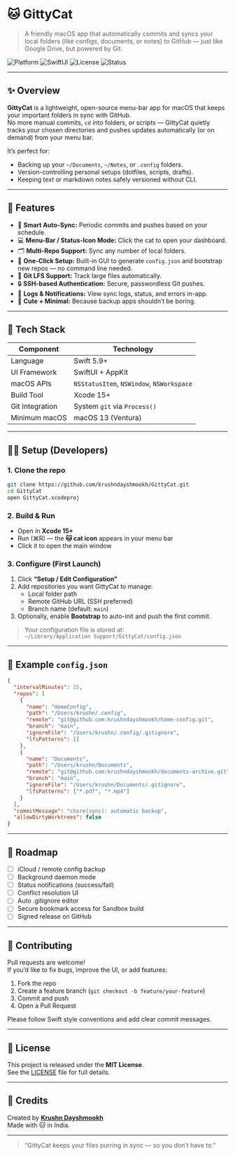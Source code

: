 # 🐱 GittyCat

> A friendly macOS app that automatically commits and syncs your local folders (like configs, documents, or notes) to GitHub — just like Google Drive, but powered by Git.

![Platform](https://img.shields.io/badge/platform-macOS-blue)
![SwiftUI](https://img.shields.io/badge/SwiftUI-%E2%9D%A4-red)
![License](https://img.shields.io/badge/license-MIT-green)
![Status](https://img.shields.io/badge/status-Beta-yellow)

---

## ✨ Overview

**GittyCat** is a lightweight, open-source menu-bar app for macOS that keeps your important folders in sync with GitHub.  
No more manual commits, `cd` into folders, or scripts — GittyCat quietly tracks your chosen directories and pushes updates automatically (or on demand) from your menu bar.

It’s perfect for:

- Backing up your `~/Documents`, `~/Notes`, or `.config` folders.
- Version-controlling personal setups (dotfiles, scripts, drafts).
- Keeping text or markdown notes safely versioned without CLI.

---

## 🚀 Features

- 🧠 **Smart Auto-Sync:** Periodic commits and pushes based on your schedule.  
- 💻 **Menu-Bar / Status-Icon Mode:** Click the cat to open your dashboard.  
- 🗂️ **Multi-Repo Support:** Sync any number of local folders.  
- 🧩 **One-Click Setup:** Built-in GUI to generate `config.json` and bootstrap new repos — no command line needed.  
- 🧱 **Git LFS Support:** Track large files automatically.  
- 🔒 **SSH-based Authentication:** Secure, passwordless Git pushes.  
- 🧾 **Logs & Notifications:** View sync logs, status, and errors in-app.  
- 🐾 **Cute + Minimal:** Because backup apps shouldn’t be boring.

---

## 🧰 Tech Stack

| Component | Technology |
|------------|-------------|
| Language | Swift 5.9+ |
| UI Framework | SwiftUI + AppKit |
| macOS APIs | `NSStatusItem`, `NSWindow`, `NSWorkspace` |
| Build Tool | Xcode 15+ |
| Git Integration | System `git` via `Process()` |
| Minimum macOS | macOS 13 (Ventura) |

---

## 🧑‍💻 Setup (Developers)

### 1. Clone the repo

```bash
git clone https://github.com/krushndayshmookh/GittyCat.git
cd GittyCat
open GittyCat.xcodeproj
```

### 2. Build & Run

- Open in **Xcode 15+**
- Run (⌘R) — the **🐱 cat icon** appears in your menu bar
- Click it to open the main window

### 3. Configure (First Launch)

1. Click **“Setup / Edit Configuration”**
2. Add repositories you want GittyCat to manage:
   - Local folder path  
   - Remote GitHub URL (SSH preferred)  
   - Branch name (default: `main`)
3. Optionally, enable **Bootstrap** to auto-init and push the first commit.

> Your configuration file is stored at:  
> `~/Library/Application Support/GittyCat/config.json`

---

## 🧩 Example `config.json`

```json
{
  "intervalMinutes": 15,
  "repos": [
    {
      "name": "HomeConfig",
      "path": "/Users/krushn/.config",
      "remote": "git@github.com:krushndayshmookh/home-config.git",
      "branch": "main",
      "ignoreFile": "/Users/krushn/.config/.gitignore",
      "lfsPatterns": []
    },
    {
      "name": "Documents",
      "path": "/Users/krushn/Documents",
      "remote": "git@github.com:krushndayshmookh/documents-archive.git",
      "branch": "main",
      "ignoreFile": "/Users/krushn/Documents/.gitignore",
      "lfsPatterns": ["*.pdf", "*.mp4"]
    }
  ],
  "commitMessage": "chore(sync): automatic backup",
  "allowDirtyWorktrees": false
}
```

---

## 🐾 Roadmap

- [ ] iCloud / remote config backup  
- [ ] Background daemon mode  
- [ ] Status notifications (success/fail)  
- [ ] Conflict resolution UI  
- [ ] Auto .gitignore editor  
- [ ] Secure bookmark access for Sandbox build  
- [ ] Signed release on GitHub

---

## 🤝 Contributing

Pull requests are welcome!  
If you’d like to fix bugs, improve the UI, or add features:

1. Fork the repo  
2. Create a feature branch (`git checkout -b feature/your-feature`)  
3. Commit and push  
4. Open a Pull Request

Please follow Swift style conventions and add clear commit messages.

---

## 🐙 License

This project is released under the **MIT License**.  
See the [LICENSE](LICENSE) file for full details.

---

## 💬 Credits

Created by [**Krushn Dayshmookh**](https://github.com/krushndayshmookh)  
Made with 🐱 in India.

---

> “GittyCat keeps your files purring in sync — so you don’t have to.”
